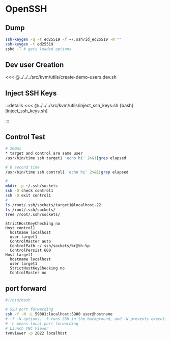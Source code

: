 # OpenSSH

## Dump
```bash
ssh-keygen -q -t ed25519 -f ~/.ssh/id_ed25519 -N ""
ssh-keygen -t ed25519
sshd -T # gets loaded options

```


## Dev user Creation
<<< @../../../src/kvm/utils/create-demo-users.dev.sh

## Inject SSH Keys
:::details
<<< @../../../src/kvm/utils/inject_ssh_keys.sh {bash} [inject_ssh_keys.sh]

[//]: # (<<< @/snippets/snippet-with-region.js#snippet{1,2 ts:line-numbers} [snippet with region])

:::

## Control Test
```bash
# 200ms
* target and control are same user
/usr/bin/time ssh target1 'echo hi' 2>&1|grep elapsed

# 0 second time
/usr/bin/time ssh control1 'echo hi' 2>&1|grep elapsed

# 
mkdir -p ~/.ssh/sockets
ssh -O check control1
ssh -O exit control1
#
ls /root/.ssh/sockets/target1@localhost-22
ls /root/.ssh/sockets/
tree /root/.ssh/sockets/
```
```ssh-config
StrictHostKeyChecking no
Host control1
  hostname localhost
  user target1 
  ControlMaster auto
  ControlPath ~/.ssh/sockets/%r@%h-%p
  ControlPersist 600
Host target1
  hostname localhost
  user target1
  StrictHostKeyChecking no
  ControlMaster no
```

## port forward
```bash
#!/bin/bash

# SSH port forwarding
ssh -f -N -L 59001:localhost:5900 user@hostname
# -f -N options. -f runs SSH in the background, and -N prevents executing a remote command.
# -L means local port forwarding
# Launch VNC Viewer
tvnviewer -p 2022 localhost
```
